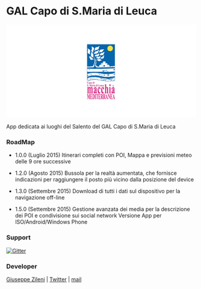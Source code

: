 # GAL Capo di S.Maria di Leuca
![GAL](resources/android/splash-android-1.png)

App dedicata ai luoghi del Salento del GAL Capo di S.Maria di Leuca

### RoadMap

* 1.0.0 (Luglio 2015)
	Itinerari completi con POI, Mappa e previsioni meteo delle 9 ore successive

* 1.2.0 (Agosto 2015)
	Bussola per la realtà aumentata, che fornisce indicazioni per raggiungere il posto più vicino dalla posizione del device

* 1.3.0 (Settembre 2015)
	Download di tutti i dati sul dispositivo per la navigazione off-line

* 1.5.0 (Settembre 2015)
	Gestione avanzata dei media per la descrizione dei POI e condivisione sui social network
	Versione App per ISO/Android/Windows Phone

### Support
[![Gitter](https://badges.gitter.im/Join%20Chat.svg)](https://gitter.im/mappiamo/mapi-app?utm_source=badge&utm_medium=badge&utm_campaign=pr-badge)

### Developer
[Giuseppe Zileni](http://giuseppezileni.github.io) | [Twitter](http://www.twitter.com/gzileni) | [mail](mailto:giuseppe.zileni@gmail.com)

